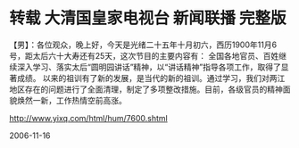 # 转载 大清国皇家电视台 新闻联播 完整版

【男】：各位观众，晚上好，今天是光绪二十五年十月初六，西历1900年11月6号，距太后六十大寿还有25天，这次节目的主要内容有： 全国各地官员、百姓继续深入学习、落实太后“圆明园讲话”精神，以“讲话精神”指导各项工作，取得了显著成绩。
以来的祖训有了新的发展，是当代的新的祖训。通过学习，我们对两江地区存在的问题进行了全面清理，制定了多项整改措施。目前，各级官员的精神面貌焕然一新，工作热情空前高涨。 

http://www.yixq.com/html/hum/7600.shtml

2006-11-16